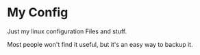 # My Config

Just my linux configuration Files and stuff.

Most people won't find it useful, but it's an easy way to backup it.
